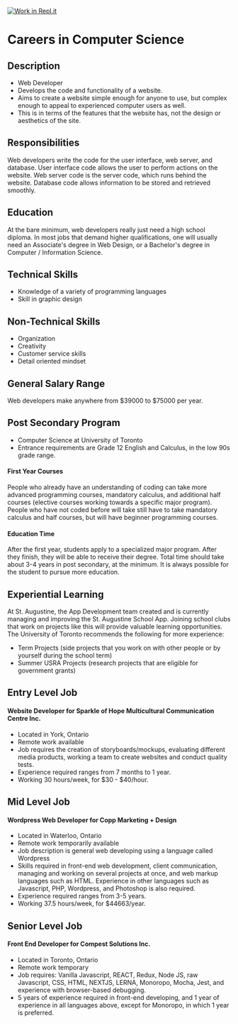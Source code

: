 [![Work in Repl.it](https://classroom.github.com/assets/work-in-replit-14baed9a392b3a25080506f3b7b6d57f295ec2978f6f33ec97e36a161684cbe9.svg)](https://classroom.github.com/online_ide?assignment_repo_id=4674825&assignment_repo_type=AssignmentRepo)
# Careers in Computer Science
## Description
- Web Developer 
- Develops the code and functionality of a website. 
- Aims to create a website simple enough for anyone to use, but complex enough to appeal to experienced computer users as well.
- This is in terms of the features that the website has, not the design or aesthetics of the site.
## Responsibilities
Web developers write the code for the user interface, web server, and database.
User interface code allows the user to perform actions on the website. Web server code is the server code, which runs behind the website. Database code allows information to be stored and retrieved smoothly.
## Education
At the bare minimum, web developers really just need a high school diploma. In most jobs that demand higher qualifications, one will usually need an Associate's degree in Web Design, or a Bachelor's degree in Computer / Information Science.
## Technical Skills
- Knowledge of a variety of programming languages
- Skill in graphic design
## Non-Technical Skills
- Organization
- Creativity
- Customer service skills
- Detail oriented mindset
## General Salary Range
Web developers make anywhere from $39000 to $75000 per year.
## Post Secondary Program
- Computer Science at University of Toronto
- Entrance requirements are Grade 12 English and Calculus, in the low 90s grade range.
#### **First Year Courses**
People who already have an understanding of coding can take more advanced programming courses, mandatory calculus, and additional half courses (elective courses working towards a specific major program).
People who have not coded before will take still have to take mandatory calculus and half courses, but will have beginner programming courses.
#### **Education Time**
After the first year, students apply to a specialized major program. After they finish, they will be able to receive their degree. Total time should take about 3-4 years in post secondary, at the minimum. It is always possible for the student to pursue more education.
## Experiential Learning
At St. Augustine, the App Development team created and is currently managing and improving the St. Augustine School App. Joining school clubs that work on projects like this will provide valuable learning opportunities.
The University of Toronto recommends the following for more experience:
- Term Projects (side projects that you work on with other people or by yourself during the school term)
- Summer USRA Projects (research projects that are eligible for government grants)
## Entry Level Job
#### **Website Developer for Sparkle of Hope Multicultural Communication Centre Inc.**
- Located in York, Ontario
- Remote work available
- Job requires the creation of storyboards/mockups, evaluating different media products, working a team to create websites and conduct quality tests.
- Experience required ranges from 7 months to 1 year.
- Working 30 hours/week, for $30 - $40/hour.
## Mid Level Job
#### **Wordpress Web Developer for Copp Marketing + Design**
- Located in Waterloo, Ontario
- Remote work temporarily available
- Job description is general web developing using a language called Wordpress
- Skills required in front-end web development, client communication, managing and working on several projects at once, and web markup languages such as HTML. Experience in other languages such as Javascript, PHP, Wordpress, and Photoshop is also required.
- Experience required ranges from 3-5 years.
- Working 37.5 hours/week, for $44663/year.
## Senior Level Job
#### **Front End Developer for Compest Solutions Inc.**
- Located in Toronto, Ontario
- Remote work temporary
- Job requires: Vanilla Javascript, REACT, Redux, Node JS, raw Javascript, CSS, HTML, NEXTJS, LERNA, Monoropo, Mocha, Jest, and experience with browser-based debugging.
- 5 years of experience required in front-end developing, and 1 year of experience in all languages above, except for Monoropo, in which 1 year is preferred.